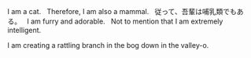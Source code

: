I am a cat.   
Therefore, I am also a mammal.   
従って、吾輩は哺乳類でもある。   
I am furry and adorable.  
Not to mention that I am extremely intelligent.  

I am creating a rattling branch in the bog down in the valley-o.
